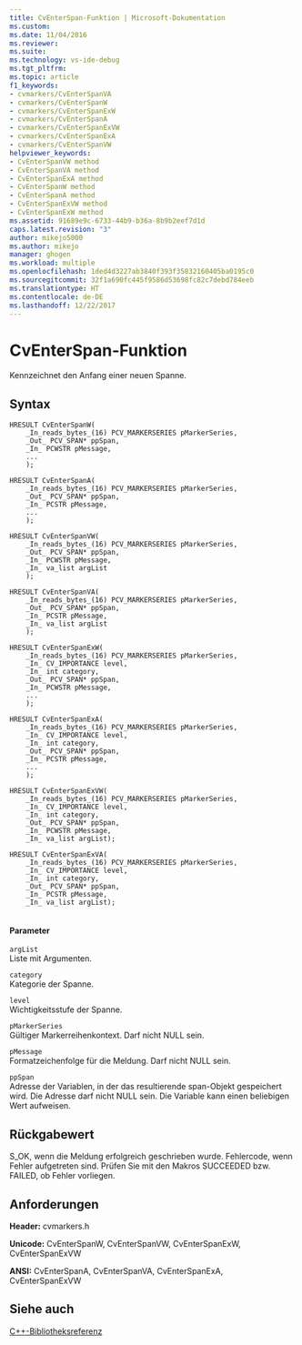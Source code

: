 ```yaml
---
title: CvEnterSpan-Funktion | Microsoft-Dokumentation
ms.custom: 
ms.date: 11/04/2016
ms.reviewer: 
ms.suite: 
ms.technology: vs-ide-debug
ms.tgt_pltfrm: 
ms.topic: article
f1_keywords:
- cvmarkers/CvEnterSpanVA
- cvmarkers/CvEnterSpanW
- cvmarkers/CvEnterSpanExW
- cvmarkers/CvEnterSpanA
- cvmarkers/CvEnterSpanExVW
- cvmarkers/CvEnterSpanExA
- cvmarkers/CvEnterSpanVW
helpviewer_keywords:
- CvEnterSpanVW method
- CvEnterSpanVA method
- CvEnterSpanExA method
- CvEnterSpanW method
- CvEnterSpanA method
- CvEnterSpanExVW method
- CvEnterSpanExW method
ms.assetid: 91689e9c-6733-44b9-b36a-8b9b2eef7d1d
caps.latest.revision: "3"
author: mikejo5000
ms.author: mikejo
manager: ghogen
ms.workload: multiple
ms.openlocfilehash: 1ded4d3227ab3840f393f35832160405ba0195c0
ms.sourcegitcommit: 32f1a690fc445f9586d53698fc82c7debd784eeb
ms.translationtype: HT
ms.contentlocale: de-DE
ms.lasthandoff: 12/22/2017
---
```

# <a name="cventerspan-function"></a>CvEnterSpan-Funktion
Kennzeichnet den Anfang einer neuen Spanne.  
  
## <a name="syntax"></a>Syntax  
  
```  
HRESULT CvEnterSpanW(  
    _In_reads_bytes_(16) PCV_MARKERSERIES pMarkerSeries,   
    _Out_ PCV_SPAN* ppSpan,   
    _In_ PCWSTR pMessage,  
    ...   
    );   
  
HRESULT CvEnterSpanA(  
    _In_reads_bytes_(16) PCV_MARKERSERIES pMarkerSeries,   
    _Out_ PCV_SPAN* ppSpan,   
    _In_ PCSTR pMessage,   
    ...   
    );   
  
HRESULT CvEnterSpanVW(  
    _In_reads_bytes_(16) PCV_MARKERSERIES pMarkerSeries,   
    _Out_ PCV_SPAN* ppSpan,   
    _In_ PCWSTR pMessage,  
    _In_ va_list argList  
    );   
  
HRESULT CvEnterSpanVA(  
    _In_reads_bytes_(16) PCV_MARKERSERIES pMarkerSeries,   
    _Out_ PCV_SPAN* ppSpan,   
    _In_ PCSTR pMessage,   
    _In_ va_list argList  
    );   
  
HRESULT CvEnterSpanExW(  
    _In_reads_bytes_(16) PCV_MARKERSERIES pMarkerSeries,   
    _In_ CV_IMPORTANCE level,   
    _In_ int category,   
    _Out_ PCV_SPAN* ppSpan,   
    _In_ PCWSTR pMessage,   
    ...   
    );   
  
HRESULT CvEnterSpanExA(  
    _In_reads_bytes_(16) PCV_MARKERSERIES pMarkerSeries,   
    _In_ CV_IMPORTANCE level,   
    _In_ int category,   
    _Out_ PCV_SPAN* ppSpan,   
    _In_ PCSTR pMessage,   
    ...   
    );   
  
HRESULT CvEnterSpanExVW(  
    _In_reads_bytes_(16) PCV_MARKERSERIES pMarkerSeries,   
    _In_ CV_IMPORTANCE level,   
    _In_ int category,   
    _Out_ PCV_SPAN* ppSpan,   
    _In_ PCWSTR pMessage,   
    _In_ va_list argList);   
  
HRESULT CvEnterSpanExVA(  
    _In_reads_bytes_(16) PCV_MARKERSERIES pMarkerSeries,   
    _In_ CV_IMPORTANCE level,   
    _In_ int category,   
    _Out_ PCV_SPAN* ppSpan,   
    _In_ PCSTR pMessage,   
    _In_ va_list argList);  
  
```  
  
#### <a name="parameters"></a>Parameter  
 `argList`  
 Liste mit Argumenten.  
  
 `category`  
 Kategorie der Spanne.  
  
 `level`  
 Wichtigkeitsstufe der Spanne.  
  
 `pMarkerSeries`  
 Gültiger Markerreihenkontext. Darf nicht NULL sein.  
  
 `pMessage`  
 Formatzeichenfolge für die Meldung. Darf nicht NULL sein.  
  
 `ppSpan`  
 Adresse der Variablen, in der das resultierende span-Objekt gespeichert wird. Die Adresse darf nicht NULL sein. Die Variable kann einen beliebigen Wert aufweisen.  
  
## <a name="return-value"></a>Rückgabewert  
 S_OK, wenn die Meldung erfolgreich geschrieben wurde. Fehlercode, wenn Fehler aufgetreten sind. Prüfen Sie mit den Makros SUCCEEDED bzw. FAILED, ob Fehler vorliegen.  
  
## <a name="requirements"></a>Anforderungen  
 **Header:** cvmarkers.h  
  
 **Unicode:** CvEnterSpanW, CvEnterSpanVW, CvEnterSpanExW, CvEnterSpanExVW  
  
 **ANSI:** CvEnterSpanA, CvEnterSpanVA, CvEnterSpanExA, CvEnterSpanExVW  
  
## <a name="see-also"></a>Siehe auch  
 [C++-Bibliotheksreferenz](../profiling/cpp-library-reference.md)